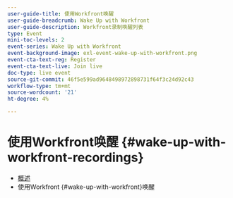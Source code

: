 ```yaml
---
user-guide-title: 使用Workfront唤醒
user-guide-breadcrumb: Wake Up with Workfront
user-guide-description: Workfront录制唤醒列表
type: Event
mini-toc-levels: 2
event-series: Wake Up with Workfront
event-background-image: exl-event-wake-up-with-workfront.png
event-cta-text-reg: Register
event-cta-text-live: Join live
doc-type: live event
source-git-commit: 46f5e599ad9648498972898731f64f3c24d92c43
workflow-type: tm+mt
source-wordcount: '21'
ht-degree: 4%

---
```



# 使用Workfront唤醒 {#wake-up-with-workfront-recordings}

+ [概述](overview.md)
+ 使用Workfront {#wake-up-with-workfront}唤醒
